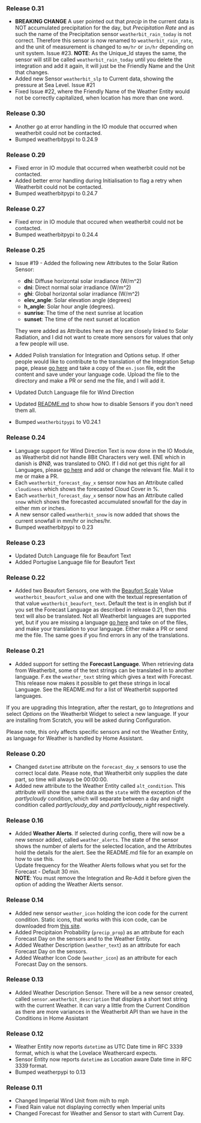 ### Release 0.31
* **BREAKING CHANGE** A user pointed out that *precip* in the current data is NOT accumulated precipitation for the day, but *Precipitation Rate* and as such the name of the Precipitation sensor `weatherbit_rain_today` is not correct. Therefore this sensor is now renamed to `weatherbit_rain_rate`, and the unit of measurement is changed to `mm/hr` or `in/hr` depending on unit system. Issue #23.
  **NOTE**: As the Unique_Id stayes the same, the sensor will still be called `weatherbit_rain_today` until you delete the integration and add it again, it will just be the Friendly Name and the Unit that changes.
* Added new Sensor `weatherbit_slp` to Current data, showing the pressure at Sea Level. Issue #21
* Fixed Issue #22, where the Friendly Name of the Weather Entity would not be correctly capitalized, when location has more than one word.

### Release 0.30
* Another go at error handling in the IO module that occurred when weatherbit could not be contacted.
* Bumped weatherbitpypi to 0.24.9

### Release 0.29
* Fixed error in IO module that occurred when weatherbit could not be contacted.
* Added better error handling during Initialisation to flag a retry when Weatherbit could not be contacted.
* Bumped weatherbitpypi to 0.24.7

### Release 0.27
* Fixed error in IO module that occured when weatherbit could not be contacted.
* Bumped weatherbitpypi to 0.24.4

### Release 0.25
* Issue #19 - Added the following new Attributes to the Solar Ration Sensor:
  * **dhi**: Diffuse horizontal solar irradiance (W/m^2)
  * **dni**: Direct normal solar irradiance (W/m^2)
  * **ghi**: Global horizontal solar irradiance (W/m^2)
  * **elev_angle**: Solar elevation angle (degrees)
  * **h_angle**: Solar hour angle (degrees).
  * **sunrise**: The time of the next sunrise at location
  * **sunset**: The time of the next sunset at location

  They were added as Attributes here as they are closely linked to Solar Radiation, and I did not want to create more sensors for values that only a few people will use.
* Added Polish translation for Integration and Options setup. If other people would like to contribute to the translation of the Integration Setup page, please [go here](https://github.com/briis/weatherbit/tree/master/custom_components/weatherbit/translations) and take a copy of the `en.json` file, edit the content and save under your language code. Upload the file to the directory and make a PR or send me the file, and I will add it.
* Updated Dutch Language file for Wind Direction
* Updated [README.md](https://github.com/briis/weatherbit/blob/master/README.md) to show how to disable Sensors if you don't need them all.
* Bumped `weatherbitpypi` to V0.24.1

### Release 0.24
* Language support for Wind Direction Text is now done in the IO Module, as Weatherbit did not handle 8Bit Characters very well. ENE which in danish is ØNØ, was translated to ONO. If I did not get this right for all Languages, please [go here](https://github.com/briis/py-weatherbit/tree/master/weatherbitpypi/translations) and add or change the relevant file. Mail it to me or make a PR.
* Each `weatherbit_forecast_day_x` sensor now has an Attribute called `cloudiness` which shows the forecasted Cloud Cover in %.
* Each `weatherbit_forecast_day_x` sensor now has an Attribute called `snow` which shows the forecasted accumulated snowfall for the day in either mm or inches.
* A new sensor called `weatherbit_snow` is now added that shows the current snowfall in mm/hr or inches/hr.
* Bumped weatherbitpypi to 0.23

### Release 0.23
* Updated Dutch Language file for Beaufort Text
* Added Portugise Language file for Beaufort Text

### Release 0.22
* Added two Beaufort Sensors, one with the [Beaufort Scale](https://en.wikipedia.org/wiki/Beaufort_scale) Value `weatherbit_beaufort_value` and one with the textual representation of that value `weatherbit_beaufort_text`. Default the text is in english but if you set the Forecast Language as described in release 0.21, then this text will also be translated. Not all Weatherbit languages are supported yet, but if you are missing a language [go here](https://github.com/briis/py-weatherbit/tree/master/weatherbitpypi/translations) and take on of the files, and make your translation to your language. Either make a PR or send me the file. The same goes if you find errors in any of the translations.

### Release 0.21
* Added support for setting the **Forecast Language**. When retrieving data from Weatherbit, some of the text strings can be translated in to another language. F.ex the `weather_text` string which gives a text with Forecast. This release now makes it possible to get these strings in local Language. See the README.md for a list of Weatherbit supported languages.

If you are upgrading this Integration, after the restart, go to *Integrations* and select *Options* on the Weatherbit Widget to select a new language. If your are installing from Scratch, you will be asked during Configuration.

Please note, this only affects specific sensors and not the Weather Entity, as language for Weather is handled by Home Assistant.

### Release 0.20
* Changed `datetime` attribute on the `forecast_day_x` sensors to use the correct local date. Please note, that Weatherbit only supplies the date part, so time will always be 00:00:00.
* Added new attribute to the Weather Entity called `alt_condition`. This attribute will show the same data as the `state` with the exception of the *partlycloudy* condition, which will separate between a day and night condition called *partlycloudy_day* and *partlycloudy_night* respectively.

### Release 0.16

* Added **Weather Alerts**. If selected during config, there will now be a new sensor added, called `weather_alerts`. The state of the sensor shows the number of alerts for the selected location, and the Attributes hold the details for the alert. See the README.md file for an example on how to use this.<br>
Update frequency for the Weather Alerts follows what you set for the Forecast - Default 30 min.<br>
**NOTE**: You must remove the Integration and Re-Add it before given the option of adding the Weather Alerts sensor.


### Release 0.14

* Added new sensor `weather_icon` holding the icon code for the current condition. Static icons, that works with this icon code, can be downloaded from [this site](https://www.weatherbit.io/api/meta).
* Added Precipitaion Probability (`precip_prop`) as an attribute for each Forecast Day on the sensors and to the Weather Entity.
* Added Weather Description (`weather_text`) as an attribute for each Forecast Day on the sensors.
* Added Weather Icon Code (`weather_icon`) as an attribute for each Forecast Day on the sensors.

### Release 0.13

* Added Weather Description Sensor. There will be a new sensor created, called `sensor.weatherbit_description` that displays a short text string with the current Weather. It can vary a little from the Current Condition as there are more variances in the Weatherbit API than we have in the Conditions in Home Assistant

### Release 0.12

* Weather Entity now reports `datetime` as UTC Date time in RFC 3339 format, which is what the Lovelace Weathercard expects.
* Sensor Entity now reports `datetime` as Location aware Date time in RFC 3339 format.
* Bumped weatherpypi to 0.13

### Release 0.11

* Changed Imperial Wind Unit from mi/h to mph
* Fixed Rain value not displaying correctly when Imperial units
* Changed Forecast for Weather and Sensor to start with Current Day.
